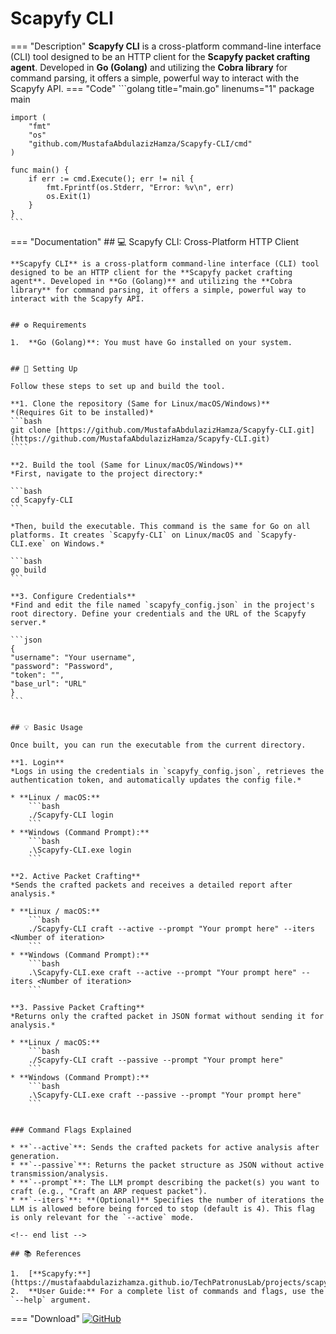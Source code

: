 # Scapyfy CLI

=== "Description"
    **Scapyfy CLI** is a cross-platform command-line interface (CLI) tool designed to be an HTTP client for the **Scapyfy packet crafting agent**. Developed in **Go (Golang)** and utilizing the **Cobra library** for command parsing, it offers a simple, powerful way to interact with the Scapyfy API.
=== "Code"
    ```golang title="main.go" linenums="1"
    package main

    import (
        "fmt"
        "os"
        "github.com/MustafaAbdulazizHamza/Scapyfy-CLI/cmd"
    )

    func main() {
        if err := cmd.Execute(); err != nil {
            fmt.Fprintf(os.Stderr, "Error: %v\n", err)
            os.Exit(1)
        }
    }
    ```
=== "Documentation"
    ## 💻 Scapyfy CLI: Cross-Platform HTTP Client

    **Scapyfy CLI** is a cross-platform command-line interface (CLI) tool designed to be an HTTP client for the **Scapyfy packet crafting agent**. Developed in **Go (Golang)** and utilizing the **Cobra library** for command parsing, it offers a simple, powerful way to interact with the Scapyfy API.


    ## ⚙️ Requirements

    1.  **Go (Golang)**: You must have Go installed on your system.


    ## 🚀 Setting Up

    Follow these steps to set up and build the tool.

    **1. Clone the repository (Same for Linux/macOS/Windows)**
    *(Requires Git to be installed)*
    ```bash
    git clone [https://github.com/MustafaAbdulazizHamza/Scapyfy-CLI.git](https://github.com/MustafaAbdulazizHamza/Scapyfy-CLI.git)
    ````

    **2. Build the tool (Same for Linux/macOS/Windows)**
    *First, navigate to the project directory:*

    ```bash
    cd Scapyfy-CLI
    ```

    *Then, build the executable. This command is the same for Go on all platforms. It creates `Scapyfy-CLI` on Linux/macOS and `Scapyfy-CLI.exe` on Windows.*

    ```bash
    go build
    ```

    **3. Configure Credentials**
    *Find and edit the file named `scapyfy_config.json` in the project's root directory. Define your credentials and the URL of the Scapyfy server.*

    ```json
    {
    "username": "Your username",
    "password": "Password",
    "token": "",
    "base_url": "URL"
    }
    ```


    ## 💡 Basic Usage

    Once built, you can run the executable from the current directory.

    **1. Login**
    *Logs in using the credentials in `scapyfy_config.json`, retrieves the authentication token, and automatically updates the config file.*

    * **Linux / macOS:**
        ```bash
        ./Scapyfy-CLI login
        ```
    * **Windows (Command Prompt):**
        ```bash
        .\Scapyfy-CLI.exe login
        ```

    **2. Active Packet Crafting**
    *Sends the crafted packets and receives a detailed report after analysis.*

    * **Linux / macOS:**
        ```bash
        ./Scapyfy-CLI craft --active --prompt "Your prompt here" --iters <Number of iteration>
        ```
    * **Windows (Command Prompt):**
        ```bash
        .\Scapyfy-CLI.exe craft --active --prompt "Your prompt here" --iters <Number of iteration>
        ```

    **3. Passive Packet Crafting**
    *Returns only the crafted packet in JSON format without sending it for analysis.*

    * **Linux / macOS:**
        ```bash
        ./Scapyfy-CLI craft --passive --prompt "Your prompt here"
        ```
    * **Windows (Command Prompt):**
        ```bash
        .\Scapyfy-CLI.exe craft --passive --prompt "Your prompt here"
        ```


    ### Command Flags Explained

    * **`--active`**: Sends the crafted packets for active analysis after generation.
    * **`--passive`**: Returns the packet structure as JSON without active transmission/analysis.
    * **`--prompt`**: The LLM prompt describing the packet(s) you want to craft (e.g., "Craft an ARP request packet").
    * **`--iters`**: **(Optional)** Specifies the number of iterations the LLM is allowed before being forced to stop (default is 4). This flag is only relevant for the `--active` mode.

    <!-- end list -->

    ## 📚 References

    1.  [**Scapyfy:**](https://mustafaabdulazizhamza.github.io/TechPatronusLab/projects/scapyfy/#__tabbed_1_1)
    2.  **User Guide:** For a complete list of commands and flags, use the `--help` argument.


=== "Download"
    [![GitHub](https://img.shields.io/badge/Source-GitHub-blue)](https://github.com/MustafaAbdulazizHamza/Scapyfy-CLI)
